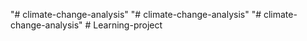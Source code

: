 "# climate-change-analysis" 
"# climate-change-analysis" 
"# climate-change-analysis" 
#   L e a r n i n g - p r o j e c t  
 